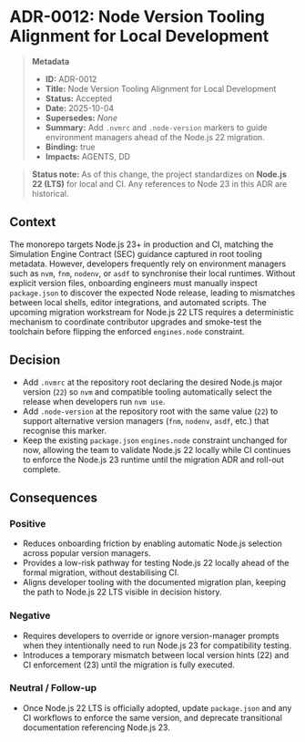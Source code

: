 # ADR-0012: Node Version Tooling Alignment for Local Development

> **Metadata**
>
> - **ID:** ADR-0012
> - **Title:** Node Version Tooling Alignment for Local Development
> - **Status:** Accepted
> - **Date:** 2025-10-04
> - **Supersedes:** _None_
> - **Summary:** Add `.nvmrc` and `.node-version` markers to guide environment managers ahead of the Node.js 22 migration.
> - **Binding:** true
> - **Impacts:** AGENTS, DD

> **Status note:** As of this change, the project standardizes on **Node.js 22 (LTS)** for local and CI. Any references to Node 23 in this ADR are historical.

## Context

The monorepo targets Node.js 23+ in production and CI, matching the Simulation Engine Contract (SEC) guidance captured in root tooling metadata. However, developers frequently rely on environment managers such as `nvm`, `fnm`, `nodenv`, or `asdf` to synchronise their local runtimes. Without explicit version files, onboarding engineers must manually inspect `package.json` to discover the expected Node release, leading to mismatches between local shells, editor integrations, and automated scripts. The upcoming migration workstream for Node.js 22 LTS requires a deterministic mechanism to coordinate contributor upgrades and smoke-test the toolchain before flipping the enforced `engines.node` constraint.

## Decision

- Add `.nvmrc` at the repository root declaring the desired Node.js major version (`22`) so `nvm` and compatible tooling automatically select the release when developers run `nvm use`.
- Add `.node-version` at the repository root with the same value (`22`) to support alternative version managers (`fnm`, `nodenv`, `asdf`, etc.) that recognise this marker.
- Keep the existing `package.json` `engines.node` constraint unchanged for now, allowing the team to validate Node.js 22 locally while CI continues to enforce the Node.js 23 runtime until the migration ADR and roll-out complete.

## Consequences

### Positive

- Reduces onboarding friction by enabling automatic Node.js selection across popular version managers.
- Provides a low-risk pathway for testing Node.js 22 locally ahead of the formal migration, without destabilising CI.
- Aligns developer tooling with the documented migration plan, keeping the path to Node.js 22 LTS visible in decision history.

### Negative

- Requires developers to override or ignore version-manager prompts when they intentionally need to run Node.js 23 for compatibility testing.
- Introduces a temporary mismatch between local version hints (22) and CI enforcement (23) until the migration is fully executed.

### Neutral / Follow-up

- Once Node.js 22 LTS is officially adopted, update `package.json` and any CI workflows to enforce the same version, and deprecate transitional documentation referencing Node.js 23.

